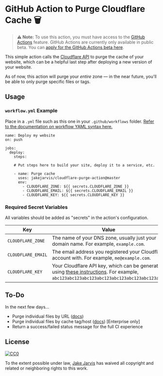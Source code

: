 # GitHub Action to Purge Cloudflare Cache  🗑️ 

> **⚠️ Note:** To use this action, you must have access to the [GitHub Actions](https://github.com/features/actions) feature. GitHub Actions are currently only available in public beta. You can [apply for the GitHub Actions beta here](https://github.com/features/actions/signup/).

This simple action calls the [Cloudflare API](https://api.cloudflare.com/#zone-purge-all-files) to purge the cache of your website, which can be a helpful last step after deploying a new version of your website.

As of now, this action will purge your *entire* zone — in the near future, you'll be able to only purge specific files or tags.


## Usage

### `workflow.yml` Example

Place in a `.yml` file such as this one in your `.github/workflows` folder. [Refer to the documentation on workflow YAML syntax here.](https://help.github.com/en/articles/workflow-syntax-for-github-actions)

```
name: Deploy my website
on: push

jobs:
  deploy:
    steps:

    # Put steps here to build your site, deploy it to a service, etc.

    - name: Purge cache
      uses: jakejarvis/cloudflare-purge-action@master
      env:
        - CLOUDFLARE_ZONE: ${{ secrets.CLOUDFLARE_ZONE }}
        - CLOUDFLARE_EMAIL: ${{ secrets.CLOUDFLARE_EMAIL }}
        - CLOUDFLARE_KEY: ${{ secrets.CLOUDFLARE_KEY }}
```

### Required Secret Variables

All variables should be added as "secrets" in the action's configuration.

| Key | Value | Type | Required |
| ------------- | ------------- | ------------- | ------------- |
| `CLOUDFLARE_ZONE` | The name of your DNS zone, usually just your domain name. For example, `example.com`. | `secret` | **Yes** |
| `CLOUDFLARE_EMAIL` | The email address you registered your Cloudflare account with. For example, `me@example.com`. | `secret` | **Yes** |
| `CLOUDFLARE_KEY` | Your Cloudflare API key, which can be generated using [these instructions](https://support.cloudflare.com/hc/en-us/articles/200167836-Where-do-I-find-my-Cloudflare-API-key-). For example, `abc123abc123abc123abc123abc123abc123abc123abc`. | `secret` | **Yes** |


## To-Do

In the next few days...

- Purge individual files by URL ([docs](https://api.cloudflare.com/#zone-purge-files-by-url))
- Purge individual files by cache tag/host ([docs](https://api.cloudflare.com/#zone-purge-files-by-cache-tags-or-host)) [Enterprise only]
- Return a success/failed status message for the full CI experience


## License

[![CC0](http://mirrors.creativecommons.org/presskit/buttons/88x31/svg/cc-zero.svg)](https://creativecommons.org/publicdomain/zero/1.0/)

To the extent possible under law, [Jake Jarvis](https://jarv.is/) has waived all copyright and related or neighboring rights to this work.
